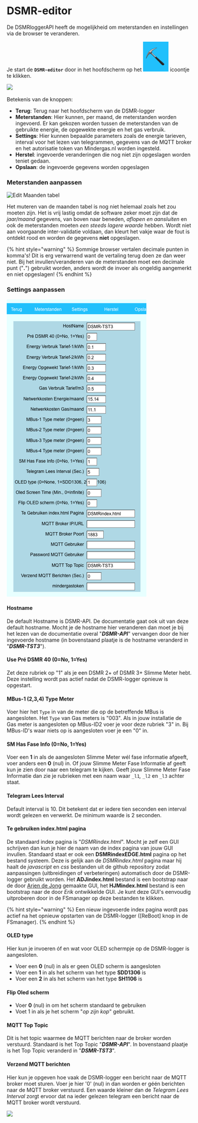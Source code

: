 # DSMR-editor

De DSMRloggerAPI heeft de mogelijkheid om meterstanden en instellingen via de browser te veranderen.

Je start de **`DSMR-editor`** door in het hoofdscherm op het ![](.gitbook/assets/settingsicoon.png) icoontje te klikken.

![](.gitbook/assets/settingseditorstart.png)

Betekenis van de knoppen:

* **Terug**: Terug naar het hoofdscherm van de DSMR-logger
* **Meterstanden**: Hier kunnen, per maand, de meterstanden worden ingevoerd. Er kan gekozen worden tussen de meterstanden van de gebruikte energie, de opgewekte energie en het gas verbruik.
* **Settings**: Hier kunnen bepaalde parameters zoals de energie tarieven, interval voor het lezen van telegrammen, gegevens van de MQTT broker en het autorisatie token van Mindergas.nl worden ingesteld.
* **Herstel**: ingevoerde veranderingen die nog niet zijn opgeslagen worden teniet gedaan.
* **Opslaan**: de ingevoerde gegevens worden opgeslagen

### Meterstanden aanpassen

![Edit Maanden tabel](.gitbook/assets/editdata.png)

Het muteren van de maanden tabel is nog niet helemaal zoals het zou moeten zijn. Het is vrij lastig omdat de software zeker moet zijn dat de _jaar/maand_ gegevens, van boven naar beneden, _aflopen en aansluiten_ en ook de meterstanden moeten _een steeds lagere waarde_ hebben. Wordt niet aan voorgaande inter-validatie voldaan, dan kleurt het vakje waar de fout is ontdekt rood en worden de gegevens **niet** opgeslagen.

{% hint style="warning" %}
Sommige browser vertalen decimale punten in komma's! Dit is erg verwarrend want de vertaling terug doen ze dan weer niet. Bij het invullen/veranderen van de meterstanden moet een decimale punt \("**.**"\) gebruikt worden, anders wordt de invoer als ongeldig aangemerkt en niet opgeslagen!
{% endhint %}

### Settings aanpassen

![](.gitbook/assets/settings%20%281%29.png)



#### Hostname

De default Hostname is DSMR-API. De documentatie gaat ook uit van deze default hostname. Mocht je de hostname hier veranderen dan moet je bij het lezen van de documentatie overal "_**DSMR-API**_" vervangen door de hier ingevoerde hostname \(in bovenstaand plaatje is de hostname veranderd in "_**DSMR-TST3**_"\).

#### Use Pré DSMR 40 \(0=No, 1=Yes\)

Zet deze rubriek op "1" als je een DSMR 2+ of DSMR 3+ Slimme Meter hebt.  
Deze instelling wordt pas actief nadat de DSMR-logger opnieuw is opgestart.

#### MBus-1 \(2,3,4\) Type Meter

Voer hier het `Type` in van de meter die op de betreffende MBus is aangesloten. Het `Type` van Gas meters is "003". Als in jouw installatie de Gas meter is aangesloten op MBus-ID2 voer je voor deze rubriek "3" in. Bij MBus-ID's waar niets op is aangesloten voer je een "0" in.

#### SM Has Fase Info \(0=No, 1=Yes\)

Voer een **1** in als de aangesloten Slimme Meter wél fase informatie afgeeft, voer anders een **0** \(nul\) in. Of jouw Slimme Meter Fase Informatie af geeft kun je zien door naar een telegram te kijken. Geeft jouw Slimme Meter Fase Informatie dan zie je rubrieken met een naam waar `_l1`_,_ `_l2` en `_l3` achter staat.

#### Telegram Lees Interval

Default interval is 10. Dit betekent dat er iedere tien seconden een interval wordt gelezen en verwerkt. De minimum waarde is 2 seconden.

#### Te gebruiken index.html pagina

De standaard index pagina is "_DSMRindex.html_". Mocht je zelf een GUI schrijven dan kun je hier de naam van de index pagina van jouw GUI invullen. Standaard staat er ook een **DSMRindexEDGE.html** pagina op het bestand systeem. Deze is gelijk aan de _DSMRindex.html_ pagina maar hij haalt de _javascript_ en _css_ bestanden uit de github repository zodat aanpassingen \(uitbreidingen of verbeteringen\) automatisch door de DSMR-logger gebruikt worden. Het **ADJindex.html** bestand is een bootstrap naar de door [Arjen de Jong](https://github.com/arjendejong12/DSMRloggerGUI) gemaakte GUI, het **HJMindex.html** bestand is een bootstrap naar de door _Erik_ ontwikkelde GUI. Je kunt deze GUI's eenvoudig uitproberen door in de FSmanager op deze bestanden te klikken. 

{% hint style="warning" %}
Een nieuw ingevoerde index pagina wordt pas actief na het opnieuw opstarten van de DSMR-logger \(\[ReBoot\] knop in de FSmanager\).
{% endhint %}

#### OLED type

Hier kun je invoeren óf en wat voor OLED schermpje op de DSMR-logger is aangesloten.

* Voer een **0** \(nul\) in als er geen OLED scherm is aangesloten
* Voer een **1** in als het scherm van het type **SDD1306** is
* Voer een **2** in als het scherm van het type **SH1106** is

#### Flip Oled scherm

* Voer **0** \(nul\) in om het scherm standaard te gebruiken
* Voet 1 in als je het scherm "_op zijn kop_" gebruikt.

#### MQTT Top Topic

Dit is het topic waarmee de MQTT berichten naar de broker worden verstuurd. Standaard is het Top Topic "_**DSMR-API**_". In bovenstaand plaatje is het Top Topic veranderd in "_**DSMR-TST3**_".

#### Verzend MQTT berichten

Hier kun je opgeven hoe vaak de DSMR-logger een bericht naar de MQTT broker moet sturen. Voer je hier '0' \(nul\) in dan worden er géén berichten naar de MQTT broker verstuurd. Een waarde kleiner dan de _Telegram Lees Interval_ zorgt ervoor dat na ieder gelezen telegram een bericht naar de MQTT broker wordt verstuurd.

![](.gitbook/assets/dsmr_gui_maanden_kosten.png)

